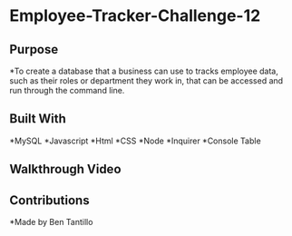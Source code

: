 # Employee-Tracker-Challenge-12

## Purpose

*To create a database that a business can use to tracks employee data, such as their roles or department they work in, that can be accessed and run through the command line. 

## Built With

*MySQL
*Javascript
*Html
*CSS
*Node
*Inquirer
*Console Table


## Walkthrough Video




## Contributions

*Made by Ben Tantillo

